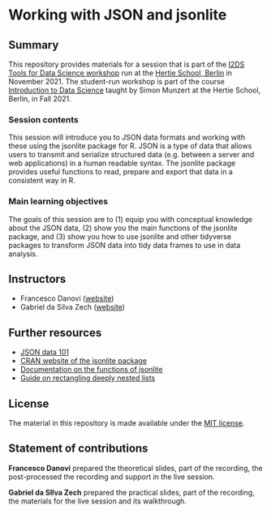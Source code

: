 # Working with JSON and jsonlite


## Summary

This repository provides materials for a session that is part of the [I2DS Tools for Data Science workshop](https://github.com/intro-to-data-science-21-workshop) run at the [Hertie School, Berlin](https://www.hertie-school.org/en/) in November 2021. The student-run workshop is part of the course [Introduction to Data Science](https://github.com/intro-to-data-science-21) taught by Simon Munzert at the Hertie School, Berlin, in Fall 2021.

### Session contents

This session will introduce you to JSON data formats and working with these using the jsonlite package for R. JSON is a type of data that allows users to transmit and serialize structured data (e.g. between a server and web applications) in a human readable syntax. The jsonlite package provides useful functions to read, prepare and export that data in a consistent way in R.

### Main learning objectives

The goals of this session are to (1) equip you with conceptual knowledge about the JSON data, (2) show you the main functions of the jsonlite package, and (3) show you how to use jsonlite and other tidyverse packages to transform JSON data into tidy data frames to use in data analysis.


## Instructors

- Francesco Danovi ([website](https://github.com/fradanov))
- Gabriel da Silva Zech ([website](https://github.com/GabZech))


## Further resources

- [JSON data 101](https://guru99.com/json-tutorial-example.html)
- [CRAN website of the jsonlite package](https://cran.r-project.org/web/packages/jsonlite/index.html)
- [Documentation on the functions of jsonlite](https://www.rdocumentation.org/packages/jsonlite/versions/1.7.2)
- [Guide on rectangling deeply nested lists](https://tidyr.tidyverse.org/articles/rectangle.html)


## License

The material in this repository is made available under the [MIT license](http://opensource.org/licenses/mit-license.php). 

## Statement of contributions

**Francesco Danovi** prepared the theoretical slides, part of the recording, the post-processed the recording and support in the live session.

**Gabriel da SIlva Zech** prepared the practical slides, part of the recording, the materials for the live session and its walkthrough.